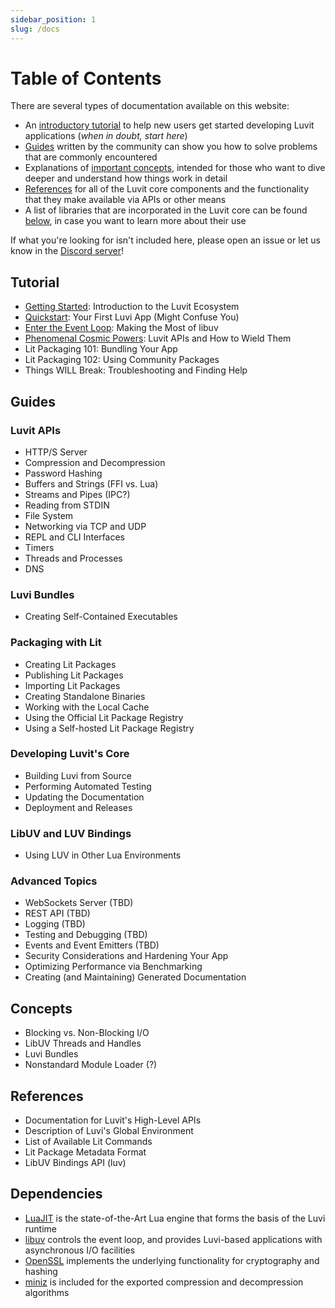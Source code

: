 ```yaml
---
sidebar_position: 1
slug: /docs
---
```


# Table of Contents

There are several types of documentation available on this website:

* An [introductory tutorial](/docs/tutorial/getting-started) to help new users get started developing Luvit applications (*when in doubt, start here*)
* [Guides](/docs/guides) written by the community can show you how to solve problems that are commonly encountered
* Explanations of [important concepts](/docs/concepts), intended for those who want to dive deeper and understand how things work in detail
* [References](/docs/references) for all of the Luvit core components and the functionality that they make available via APIs or other means
* A list of libraries that are incorporated in the Luvit core can be found [below](docs#dependencies), in case you want to learn more about their use

If what you're looking for isn't included here, please open an issue or let us know in the [Discord server](https://discord.gg/luvit)!

## Tutorial

* [Getting Started](/docs/tutorial/getting-started): Introduction to the Luvit Ecosystem
* [Quickstart](/docs/tutorial/hello-world): Your First Luvi App (Might Confuse You)
* [Enter the Event Loop](/docs/tutorial/asynchronous-event-loop): Making the Most of libuv
* [Phenomenal Cosmic Powers](/docs/tutorial/luvit-webserver): Luvit APIs and How to Wield Them
* Lit Packaging 101: Bundling Your App
* Lit Packaging 102: Using Community Packages
* Things WILL Break: Troubleshooting and Finding Help

## Guides

### Luvit APIs

* HTTP/S Server
* Compression and Decompression
* Password Hashing
* Buffers and Strings (FFI vs. Lua)
* Streams and Pipes (IPC?)
* Reading from STDIN
* File System
* Networking via TCP and UDP
* REPL and CLI Interfaces
* Timers
* Threads and Processes
* DNS

### Luvi Bundles

* Creating Self-Contained Executables

### Packaging with Lit

* Creating Lit Packages
* Publishing Lit Packages
* Importing Lit Packages
* Creating Standalone Binaries
* Working with the Local Cache
* Using the Official Lit Package Registry
* Using a Self-hosted Lit Package Registry

### Developing Luvit's Core

* Building Luvi from Source
* Performing Automated Testing
* Updating the Documentation
* Deployment and Releases

### LibUV and LUV Bindings

* Using LUV in Other Lua Environments

### Advanced Topics

* WebSockets Server (TBD)
* REST API (TBD)
* Logging (TBD)
* Testing and Debugging (TBD)
* Events and Event Emitters (TBD)
* Security Considerations and Hardening Your App
* Optimizing Performance via Benchmarking
* Creating (and Maintaining) Generated Documentation

## Concepts

* Blocking vs. Non-Blocking I/O
* LibUV Threads and Handles
* Luvi Bundles
* Nonstandard Module Loader (?)

## References

* Documentation for Luvit's High-Level APIs
* Description of Luvi's Global Environment
* List of Available Lit Commands
* Lit Package Metadata Format
* LibUV Bindings API (luv)

## Dependencies

* [LuaJIT](https://luajit.org/luajit.html) is the state-of-the-Art Lua engine that forms the basis of the Luvi runtime
* [libuv](https://docs.libuv.org) controls the event loop, and provides Luvi-based applications with asynchronous I/O facilities
* [OpenSSL](https://www.openssl.org/docs) implements the underlying functionality for cryptography and hashing
* [miniz](https://github.com/richgel999/miniz) is included for the exported compression and decompression algorithms
